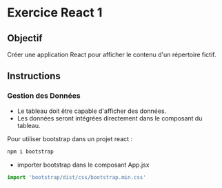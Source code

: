 # Exercice React 1

## Objectif
Créer une application React pour afficher le contenu d'un répertoire fictif.

## Instructions

### Gestion des Données
- Le tableau doit être capable d'afficher des données. 
- Les données seront intégrées directement dans le composant du tableau.

Pour utiliser bootstrap dans un projet react : 

```bash
npm i bootstrap
```

- importer bootstrap dans le composant App.jsx

```jsx
import 'bootstrap/dist/css/bootstrap.min.css'
```